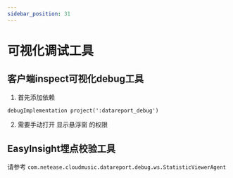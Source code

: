 ```yaml
---
sidebar_position: 31
---
```

# 可视化调试工具
## 客户端inspect可视化debug工具
1. 首先添加依赖
```
debugImplementation project(':datareport_debug')
```

2. 需要手动打开 显示悬浮窗 的权限

## EasyInsight埋点校验工具
请参考 `com.netease.cloudmusic.datareport.debug.ws.StatisticViewerAgent`
